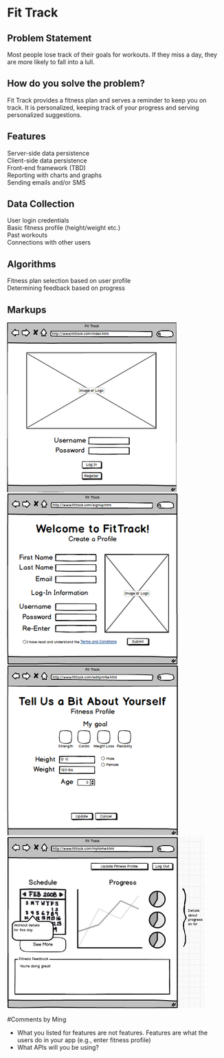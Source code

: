 <h1>Fit Track</h1>

<h2>Problem Statement</h2>
Most people lose track of their goals for workouts. If they miss a day, they are more likely to fall into a lull.

<h2>How do you solve the problem?</h2>
Fit Track provides a fitness plan and serves a reminder to keep you on track. It is personalized, keeping track of your progress and serving personalized suggestions.

<h2>Features</h2>
Server-side data persistence<br/>
Client-side data persistence<br/>
Front-end framework (TBD)<br/>
Reporting with charts and graphs<br/>
Sending emails and/or SMS

<h2>Data Collection</h2>
User login credentials<br/>
Basic fitness profile (height/weight etc.)<br/>
Past workouts<br/>
Connections with other users<br/>

<h2>Algorithms</h2>
Fitness plan selection based on user profile<br/>
Determining feedback based on progress

<h2>Markups</h2>
<img src="MarkupImages/Index.png" alt="index.html markup"/>
<img src="MarkupImages/SignUp.png" alt="singup.html markup"/>
<img src="MarkupImages/Profile.png" alt="profile.html markup"/>
<img src="MarkupImages/Home.png" alt="home.html markup"/>

#Comments by Ming
* What you listed for features are not features.  Features are what the users do in your app (e.g., enter fitness profile)
* What APIs will you be using?
